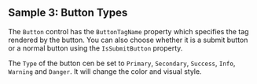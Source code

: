 ## Sample 3: Button Types

The `Button` control has the `ButtonTagName` property which specifies the tag rendered by the button. You can also choose whether it is a submit button or a normal button using the `IsSubmitButton` property.

The `Type` of the button cen be set to `Primary`, `Secondary`, `Success`, `Info`, `Warning` and `Danger`. It will change the color and visual style.